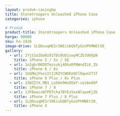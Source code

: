 ```yaml
---
layout: produk-casinghp
title: Stormtroopers Unleashed iPhone Case
categories: iphone

# Produk
product-title: Stormtroopers Unleashed iPhone Case
harga: 90000
sku: hn-1926
image-drive: 1LQOuuqHESr30EisbQ6TyGxUPhMWEt30_
gallery:
  - url: 1YjS1oZGeNz81TDi8oDiswyMCZbJU6OpN
    title: iPhone 5 / 5s / SE
  - url: 1nIgbrBKDOTmzsukj4OkxRPBWndILK_Ib
    title: iPhone 6 / 6s
  - url: 1GGMmjFkeiItIJRZYCWDEm9Cl8qwnIT1T
    title: iPhone 6 Plus / 6s Plus
  - url: 1SWZItX_MB1_LoXHo9HoO5bf-cei6eA6F
    title: iPhone 7 / 8
  - url: 1JFBawcsW7PDTcha7BYEzSnxNlapeKj2b
    title: iPhone 7 Plus / 8 Plus
  - url: 1LQOuuqHESr30EisbQ6TyGxUPhMWEt30_
    title: iPhone X
---
```

